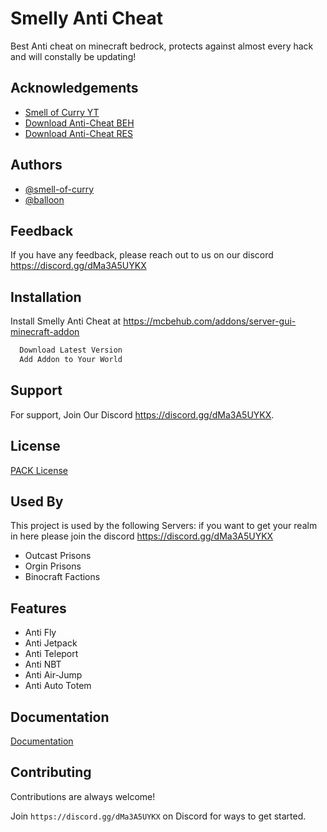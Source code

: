 
# Smelly Anti Cheat

Best Anti cheat on minecraft bedrock, protects against almost every hack and will constally be updating!


## Acknowledgements

 - [Smell of Curry YT](https://www.youtube.com/c/SmellofCurry)
 - [Download Anti-Cheat BEH](https://mcbehub.com/addons/server-gui-minecraft-addon)
 - [Download Anti-Cheat RES](https://mcbehub.com/addons/server-gui-minecraft-addon)

  
## Authors

- [@smell-of-curry](https://github.com/smell-of-curry)
- [@balloon](https://github.com/balloon)

  
## Feedback

If you have any feedback, please reach out to us on our discord https://discord.gg/dMa3A5UYKX

  
## Installation

Install Smelly Anti Cheat at https://mcbehub.com/addons/server-gui-minecraft-addon

```bash
  Download Latest Version
  Add Addon to Your World
```
        
## Support

For support, Join Our Discord https://discord.gg/dMa3A5UYKX.

  
## License

[PACK License](License.md)

  
## Used By

This project is used by the following Servers:
if you want to get your realm in here please join the discord https://discord.gg/dMa3A5UYKX

- Outcast Prisons
- Orgin Prisons
- Binocraft Factions

  
## Features

- Anti Fly 
- Anti Jetpack
- Anti Teleport
- Anti NBT
- Anti Air-Jump
- Anti Auto Totem
  

## Documentation

[Documentation](https://mcbehub.com/realmdocs/custom-gui)

  
## Contributing

Contributions are always welcome! 

Join `https://discord.gg/dMa3A5UYKX` on Discord for ways to get started.

  
